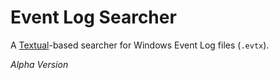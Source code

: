 # Event Log Searcher

A [Textual](https://textual.textualize.io)-based searcher for Windows Event Log files (`.evtx`).

*Alpha Version*
